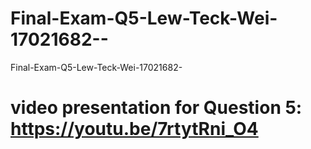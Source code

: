 # Final-Exam-Q5-Lew-Teck-Wei-17021682--
Final-Exam-Q5-Lew-Teck-Wei-17021682- 
# video presentation for Question 5: https://youtu.be/7rtytRni_O4
